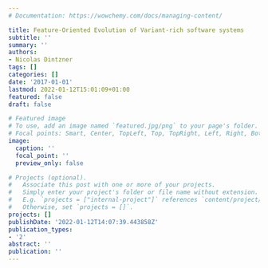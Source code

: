 ```yaml
---
# Documentation: https://wowchemy.com/docs/managing-content/

title: Feature-Oriented Evolution of Variant-rich software systems
subtitle: ''
summary: ''
authors:
- Nicolas Dintzner
tags: []
categories: []
date: '2017-01-01'
lastmod: 2022-01-12T15:01:09+01:00
featured: false
draft: false

# Featured image
# To use, add an image named `featured.jpg/png` to your page's folder.
# Focal points: Smart, Center, TopLeft, Top, TopRight, Left, Right, BottomLeft, Bottom, BottomRight.
image:
  caption: ''
  focal_point: ''
  preview_only: false

# Projects (optional).
#   Associate this post with one or more of your projects.
#   Simply enter your project's folder or file name without extension.
#   E.g. `projects = ["internal-project"]` references `content/project/deep-learning/index.md`.
#   Otherwise, set `projects = []`.
projects: []
publishDate: '2022-01-12T14:07:39.443858Z'
publication_types:
- '2'
abstract: ''
publication: ''
---
```

